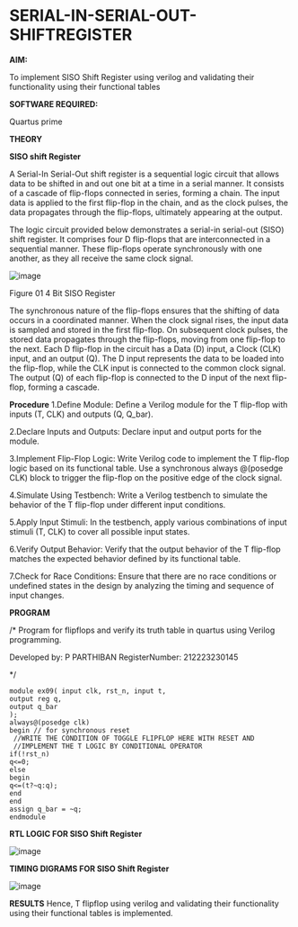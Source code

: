 # SERIAL-IN-SERIAL-OUT-SHIFTREGISTER

**AIM:**

To implement  SISO Shift Register using verilog and validating their functionality using their functional tables

**SOFTWARE REQUIRED:**

Quartus prime

**THEORY**

**SISO shift Register**

A Serial-In Serial-Out shift register is a sequential logic circuit that allows data to be shifted in and out one bit at a time in a serial manner. It consists of a cascade of flip-flops connected in series, forming a chain. The input data is applied to the first flip-flop in the chain, and as the clock pulses, the data propagates through the flip-flops, ultimately appearing at the output.

The logic circuit provided below demonstrates a serial-in serial-out (SISO) shift register. It comprises four D flip-flops that are interconnected in a sequential manner. These flip-flops operate synchronously with one another, as they all receive the same clock signal.

![image](https://github.com/naavaneetha/SERIAL-IN-SERIAL-OUT-SHIFTREGISTER/assets/154305477/e81c4072-37f9-46c6-8145-566764b74c3a)

Figure 01 4 Bit SISO Register

The synchronous nature of the flip-flops ensures that the shifting of data occurs in a coordinated manner. When the clock signal rises, the input data is sampled and stored in the first flip-flop. On subsequent clock pulses, the stored data propagates through the flip-flops, moving from one flip-flop to the next.
Each D flip-flop in the circuit has a Data (D) input, a Clock (CLK) input, and an output (Q). The D input represents the data to be loaded into the flip-flop, while the CLK input is connected to the common clock signal. The output (Q) of each flip-flop is connected to the D input of the next flip-flop, forming a cascade.

**Procedure**
1.Define Module: Define a Verilog module for the T flip-flop with inputs (T, CLK) and outputs (Q, Q_bar).

2.Declare Inputs and Outputs: Declare input and output ports for the module.

3.Implement Flip-Flop Logic: Write Verilog code to implement the T flip-flop logic based on its functional table. Use a synchronous always @(posedge CLK) block to trigger the flip-flop on the positive edge of the clock signal.

4.Simulate Using Testbench: Write a Verilog testbench to simulate the behavior of the T flip-flop under different input conditions.

5.Apply Input Stimuli: In the testbench, apply various combinations of input stimuli (T, CLK) to cover all possible input states.

6.Verify Output Behavior: Verify that the output behavior of the T flip-flop matches the expected behavior defined by its functional table.

7.Check for Race Conditions: Ensure that there are no race conditions or undefined states in the design by analyzing the timing and sequence of input changes.

**PROGRAM**

/* Program for flipflops and verify its truth table in quartus using Verilog programming.

Developed by: P PARTHIBAN
RegisterNumber: 212223230145

*/
```
module ex09( input clk, rst_n, input t, 
output reg q, 
output q_bar 
); 
always@(posedge clk) 
begin // for synchronous reset 
 //WRITE THE CONDITION OF TOGGLE FLIPFLOP HERE WITH RESET AND 
 //IMPLEMENT THE T LOGIC BY CONDITIONAL OPERATOR 
if(!rst_n) 
q<=0; 
else 
begin 
q<=(t?~q:q); 
end 
end 
assign q_bar = ~q; 
endmodule
```

**RTL LOGIC FOR SISO Shift Register**

![image](https://github.com/ahalyaselvakumar/SERIAL-IN-SERIAL-OUT-SHIFTREGISTER/assets/144870759/4c5b38ef-1f5e-41c7-8914-2a46995a9e3f)


**TIMING DIGRAMS FOR SISO Shift Register**

![image](https://github.com/ahalyaselvakumar/SERIAL-IN-SERIAL-OUT-SHIFTREGISTER/assets/144870759/4ed93a13-97e0-4672-8b13-bd18d377a300)



**RESULTS**
Hence, T flipflop using verilog and validating their functionality using their functional tables is implemented.

